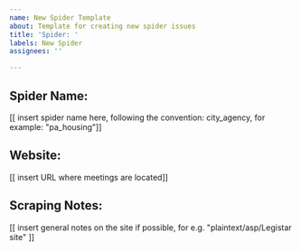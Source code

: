 ```yaml
---
name: New Spider Template
about: Template for creating new spider issues
title: 'Spider: '
labels: New Spider
assignees: ''

---
```


## Spider Name: 
[[ insert spider name here, following the convention: city_agency, for example: "pa_housing"]]

## Website: 
[[ insert URL where meetings are located]]

## Scraping Notes:
[[ insert general notes on the site if possible, for e.g. "plaintext/asp/Legistar site" ]]
